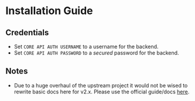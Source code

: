 # Installation Guide

## Credentials

- Set `CORE API AUTH USERNAME` to a username for the backend.
- Set `CORE API AUTH PASSWORD` to a _secured_ password for the backend.

## Notes

- Due to a huge overhaul of the upstream project it would not be wised to rewrite basic docs here for v2.x. Please use the official guide/docs [here](https://docs.datarhei.com/restreamer/getting-started/quick-start#1.-install-and-start).
